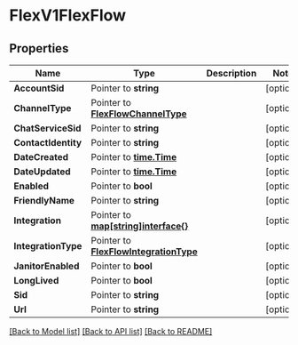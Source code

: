 # FlexV1FlexFlow

## Properties

Name | Type | Description | Notes
------------ | ------------- | ------------- | -------------
**AccountSid** | Pointer to **string** |  | [optional] 
**ChannelType** | Pointer to [**FlexFlowChannelType**](flex_flow_channel_type.md) |  | [optional] 
**ChatServiceSid** | Pointer to **string** |  | [optional] 
**ContactIdentity** | Pointer to **string** |  | [optional] 
**DateCreated** | Pointer to [**time.Time**](time.Time.md) |  | [optional] 
**DateUpdated** | Pointer to [**time.Time**](time.Time.md) |  | [optional] 
**Enabled** | Pointer to **bool** |  | [optional] 
**FriendlyName** | Pointer to **string** |  | [optional] 
**Integration** | Pointer to [**map[string]interface{}**](.md) |  | [optional] 
**IntegrationType** | Pointer to [**FlexFlowIntegrationType**](flex_flow_integration_type.md) |  | [optional] 
**JanitorEnabled** | Pointer to **bool** |  | [optional] 
**LongLived** | Pointer to **bool** |  | [optional] 
**Sid** | Pointer to **string** |  | [optional] 
**Url** | Pointer to **string** |  | [optional] 

[[Back to Model list]](../README.md#documentation-for-models) [[Back to API list]](../README.md#documentation-for-api-endpoints) [[Back to README]](../README.md)


